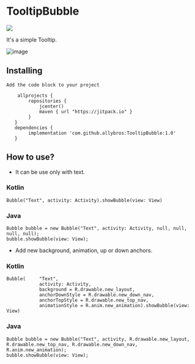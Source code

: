 # TooltipBubble

[![](https://jitpack.io/v/allybros/tooltipbubble.svg)](https://jitpack.io/#allybros/tooltipbubble)

It's a simple Tooltip.

![image](https://user-images.githubusercontent.com/24457904/144897195-ff8a5eba-96c1-4a5c-89f2-003ae014ca91.gif)


## Installing

```
Add the code block to your project

    allprojects {
        repositories {
            jcenter()
            maven { url "https://jitpack.io" }
        }
   }
   dependencies {
        implementation 'com.github.allybros:TooltipBubble:1.0'
   }
```


## How to use?

- It can be use only with text.

### Kotlin
```
Bubble("Text", activity: Activity).showBubble(view: View)
```
### Java

```
Bubble bubble = new Bubble("Text", activity: Activity, null, null, null, null);
bubble.showBubble(view: View);
```





- Add new background, animation, up or down anchors.
### Kotlin
```
Bubble(     "Text", 
            activity: Activity,
            background = R.drawable.new_layout, 
            anchorDownStyle = R.drawable.new_down_nav,
            anchorTopStyle = R.drawable.new_top_nav,    
            animationStyle = R.anim.new_animation).showBubble(view: View)
```

### Java
```
Bubble bubble = new Bubble("Text", activity, R.drawable.new_layout, R.drawable.new_top_nav, R.drawable.new_down_nav, R.anim.new_animation);
bubble.showBubble(view: View);
```




